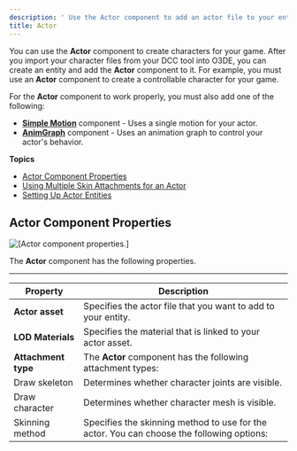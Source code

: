 ```yaml
---
description: ' Use the Actor component to add an actor file to your entity in Open 3D Engine. '
title: Actor
---
```




You can use the **Actor** component to create characters for your game. After you import your character files from your DCC tool into O3DE, you can create an entity and add the **Actor** component to it. For example, you must use an **Actor** component to create a controllable character for your game.

For the **Actor** component to work properly, you must also add one of the following:
+ **[Simple Motion](/docs/user-guide/components/reference/animation/simple-motion/)** component - Uses a single motion for your actor.
+ **[AnimGraph](/docs/user-guide/components/reference/animation/animgraph/)** component - Uses an animation graph to control your actor's behavior.

**Topics**
+ [Actor Component Properties](#component-actor-properties)
+ [Using Multiple Skin Attachments for an Actor](/docs/user-guide/components/reference/animation/actor-multiple-skin/)
+ [Setting Up Actor Entities](/docs/user-guide/components/reference/animation/actor-component-entity-setup/)

## Actor Component Properties 

![\[Actor component properties.\]](/images/user-guide/component/actor_component_properties.png)

The **Actor** component has the following properties.


****

| Property | Description |
| --- | --- |
|  **Actor asset**  |  Specifies the actor file that you want to add to your entity.   |
|  **LOD Materials**  | Specifies the material that is linked to your actor asset. |
|  **Attachment type**  |  The **Actor** component has the following attachment types:   |
| Draw skeleton |  Determines whether character joints are visible.   |
| Draw character |  Determines whether character mesh is visible.  |
| Skinning method |  Specifies the skinning method to use for the actor. You can choose the following options:   |
